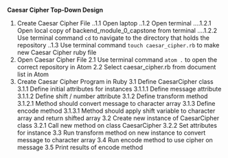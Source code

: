 **Caesar Cipher Top-Down Design**

1. Create Caesar Cipher File
..1.1 Open laptop
..1.2 Open terminal
....1.2.1 Open local copy of backend_module_0_capstone from terminal
....1.2.2 Use terminal command `cd` to navigate to the directory that holds the repository
..1.3 Use terminal command `touch caesar_cipher.rb` to make new Caesar Cipher ruby file
2. Open Caesar Cipher File
  2.1 Use terminal command `atom .` to open the correct repository in Atom
  2.2 Select caesar_cipher.rb from document list in Atom
3. Create Caesar Cipher Program in Ruby
  3.1 Define CaesarCipher class
    3.1.1 Define initial attributes for instances
      3.1.1.1 Define message attribute
      3.1.1.2 Define shift / number attribute
    3.1.2 Define transform method
      3.1.2.1 Method should convert message to character array
    3.1.3 Define encode method
      3.1.3.1 Method should apply shift variable to character array and return shifted array
  3.2 Create new instance of CaesarCipher class
    3.2.1 Call new method on class CaesarCipher
    3.2.2 Set attributes for instance
  3.3 Run transform method on new instance to convert message to character array
  3.4 Run encode method to use cipher on message
  3.5 Print results of encode method   
